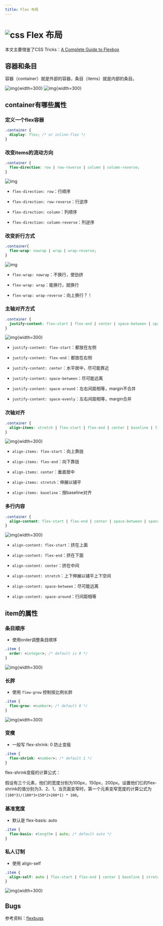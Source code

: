 ```yaml
---
title: Flex 布局
---
```


# ![css](https://zhuye-1308301598.file.myqcloud.com/icons/css.png) Flex 布局

本文主要借鉴了CSS Tricks：[A Complete Guide to Flexbox](https://css-tricks.com/snippets/css/a-guide-to-flexbox/)



## 容器和条目

容器（container）就是外部的容器，条目（items）就是内部的条目。

![img](https://zhuye-1308301598.file.myqcloud.com/markdown/1582634275939-e26ac02c-bfc2-4b22-a138-025ccd78d5f0.png){width=300}
![img](https://zhuye-1308301598.file.myqcloud.com/markdown/1582634334683-a90d0d4b-1033-45db-8731-01d103767a67.png){width=300}

## container有哪些属性

### 定义一个flex容器

```css
.container {
  display: flex; /* or inline-flex */
}
```





### 改变items的流动方向

```css
.container {
  flex-direction: row | row-reverse | column | column-reverse;
}
```



![img](https://zhuye-1308301598.file.myqcloud.com/markdown/1582635047207-24f3945d-9e77-47cf-950b-b4deb1a8c5cc.png)



- `flex-direction: row`：行顺序
- `flex-direction: row-reverse`：行逆序

- `flex-direction: column`：列顺序
- `flex-direction: column-reverse`：列逆序





### 改变折行方式

```css
.container{
  flex-wrap: nowrap | wrap | wrap-reverse;
}
```



![img](https://zhuye-1308301598.file.myqcloud.com/markdown/1582635781959-131ab1b1-479f-41e2-9856-d86b7e3bba2c.png)



- `flex-wrap: nowrap`：不换行，使劲挤
- `flex-wrap: wrap`：能换行，就换行

- `flex-wrap: wrap-reverse`：向上换行？！





### 主轴对齐方式

```css
.container {
  justify-content: flex-start | flex-end | center | space-between | space-around | space-evenly | start | end | left | right ... + safe | unsafe;
}
```



![img](https://zhuye-1308301598.file.myqcloud.com/markdown/1582636158363-7a30ec72-cec3-400a-8ddb-6bcc7f312ff3.png){width=300}



- `justify-content: flex-start`：都放在左侧
- `justify-content: flex-end`：都放在右侧

- `justify-content: center`：水平居中，尽可能靠近
- `justify-content: space-between`：尽可能远离

- `justify-content: space-around`：左右间距相等，margin不合并
- `justify-content: space-evenly`：左右间距相等，margin合并





### 次轴对齐

```css
.container {
  align-items: stretch | flex-start | flex-end | center | baseline | first baseline | last baseline | start | end | self-start | self-end + ... safe | unsafe;
}
```



![img](https://zhuye-1308301598.file.myqcloud.com/markdown/1582636557798-e9bcc9b6-36db-4348-8b2f-1c4d3f3ef8c7.png){width=300}



- `align-items: flex-start`：向上靠拢
- `align-items: flex-end`：向下靠拢

- `align-items: center`：垂直居中
- `align-items: stretch`：伸展以铺平

- `align-items: baseline`：按baseline对齐



### 多行内容

```css
.container {
  align-content: flex-start | flex-end | center | space-between | space-around | space-evenly | stretch | start | end | baseline | first baseline | last baseline + ... safe | unsafe;
}
```



![img](https://zhuye-1308301598.file.myqcloud.com/markdown/1582636867410-6b226b9d-3bd8-45cf-bf6d-991e255aafc9.png){width=300}



- `align-content: flex-start`：挤在上面
- `align-content: flex-end`：挤在下面

- `align-content: center`：挤在中间
- `align-content: stretch`：上下伸展以铺平上下空间

- `align-content: space-between`：尽可能远离
- `align-content: space-around`：行间距相等





## item的属性

### 条目顺序

- 使用order调整条目顺序

```css
.item {
  order: <integer>; /* default is 0 */
}
```



![img](https://zhuye-1308301598.file.myqcloud.com/markdown/1582637209921-c3b921bf-3c38-4373-b65e-6a21a2068156.png){width=300}



### 长胖

- 使用 `flew-grow` 控制按比例长胖

```css
.item {
  flex-grow: <number>; /* default 0 */
}
```



![img](https://zhuye-1308301598.file.myqcloud.com/markdown/1582637491938-e0adc0d0-feed-48d1-93d7-878b749d4caa.png){width=300}



### 变瘦

- 一般写 flex-shrink: 0 防止变瘦

```css
.item {
  flex-shrink: <number>; /* default 1 */
}
```



flex-shrink变瘦的计算公式：

假设有三个元素，他们的宽度分别为100px，150px，200px。设置他们仨的flex-shrink的值分别为3、2、1，当页面变窄时，第一个元素变窄宽度的计算公式为`(100*3)/(100*3+150*2+200*1) * 100`。



### 基准宽度

- 默认是 flex-basis: auto

```css
.item {
  flex-basis: <length> | auto; /* default auto */
}
```



### 私人订制

- 使用 align-self

```css
.item {
  align-self: auto | flex-start | flex-end | center | baseline | stretch;
}
```



![img](https://zhuye-1308301598.file.myqcloud.com/markdown/1582637613406-7e8fa36f-68ed-475f-8036-7a3b6fa4c7a7.png){width=300}



## Bugs

参考资料：[flexbugs](https://github.com/philipwalton/flexbugs)